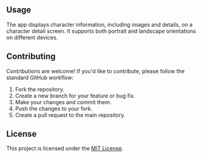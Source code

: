 ## Usage

The app displays character information, including images and details, on a character detail screen. It supports both portrait and landscape orientations on different devices.

## Contributing

Contributions are welcome! If you'd like to contribute, please follow the standard GitHub workflow:

1. Fork the repository.
2. Create a new branch for your feature or bug fix.
3. Make your changes and commit them.
4. Push the changes to your fork.
5. Create a pull request to the main repository.

## License

This project is licensed under the [MIT License](LICENSE).
